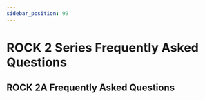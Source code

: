 ```yaml
---
sidebar_position: 99
---
```


# ROCK 2 Series Frequently Asked Questions

## ROCK 2A Frequently Asked Questions
